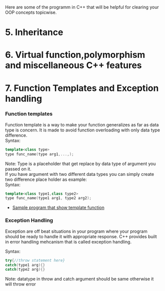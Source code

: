 Here are some of the programm in C++ that will be helpful for clearing your OOP concepts topicwise.

# 5. Inheritance
# 6. Virtual function,polymorphism and miscellaneous C++ features
# 7. Function Templates and Exception handling
### Function templates  
Function template is a way to make your function generalizes as far as data type is concern.
It is made to avoid function overloading with only data type difference.  
Syntax:  
```c++
template<class type>
type func_name(type arg1,...,);
```
Note:
Type is a placeholder that get replace by data type of argument you passed on it.  
If you have argument with two different data types you can simply create two difference place holder as example:  
Syntax:  
```c++  
template<class type1,class type2>
type func_name(type1 arg1, type2 arg2);
```
* [Sample program that show template function](https://github.com/Utshav-paudel/C-plus-programs/blob/b97e6a3f566ebc1bb00dc1facd9304f96c1e4984/code/Function%20template%20and%20Exception%20handling/Templates/function_temp.cpp)

### Exception Handling  
Exception are off beat situations in your program where your program should be ready to handle it with appropriate response. C++ provides built in error handling mehcanism that is called exception handling.  

Syntax:  
```C++
try{//throw statement here}
catch(type1 arg){}
catch(type2 arg){}
```
Note: datatype in throw and catch argument should be same otherwise it will throw error  
